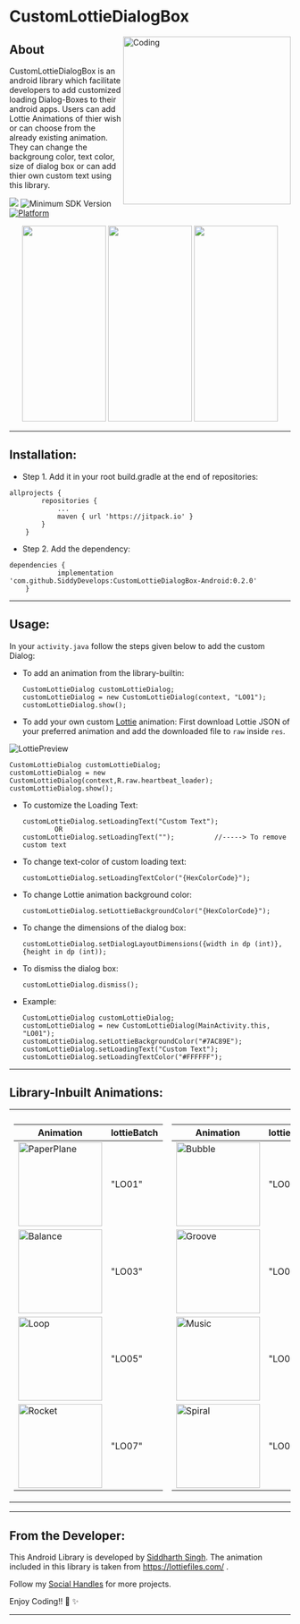 # CustomLottieDialogBox
<img align="right" alt="Coding" width="300" height="300" src="https://user-images.githubusercontent.com/72121163/135441308-2fd004ca-caaf-4b7f-b760-a29c5aecbe46.gif">

## About
CustomLottieDialogBox is an android library which facilitate developers to add customized loading Dialog-Boxes to their android apps. Users can add Lottie Animations of thier wish or can choose from the already existing animation. They can change the backgroung color, text color, size of dialog box or can add thier own custom text using this library.

[![](https://jitpack.io/v/SiddyDevelops/CustomLottieDialogBox-Android.svg)](https://jitpack.io/#SiddyDevelops/CustomLottieDialogBox-Android)
![Minimum SDK Version](https://img.shields.io/badge/minSdkVersion-23-brightgreen)
[![Platform](https://img.shields.io/badge/platform-android-green.svg)](http://developer.android.com/index.html)

<p align="center">
  <img width="150" height="350" src="https://user-images.githubusercontent.com/72121163/135487978-925d83ef-6745-4b34-8081-6d916083293d.gif">  
  <img width="150" height="350" src="https://user-images.githubusercontent.com/72121163/135488088-67315429-f074-4f3c-8735-017e85baa634.gif">
  <img width="150" height="350" src="https://user-images.githubusercontent.com/72121163/135488105-abbbf44b-bfd7-4cfb-ab2f-a1bd18af5d42.gif">
</p>

---

## Installation:
- Step 1. Add it in your root build.gradle at the end of repositories:
```
allprojects {
		repositories {
			...
			maven { url 'https://jitpack.io' }
		}
	}
```
- Step 2. Add the dependency:
```
dependencies {
	        implementation 'com.github.SiddyDevelops:CustomLottieDialogBox-Android:0.2.0'
	}
```

---

## Usage:
In your ```activity.java``` follow the steps given below to add the custom Dialog:
- To add an animation from the library-builtin:

 	```
	CustomLottieDialog customLottieDialog;
	customLottieDialog = new CustomLottieDialog(context, "LO01");
	customLottieDialog.show();
	```
- To add your own custom <a href="https://lottiefiles.com/">Lottie</a> animation:  First download Lottie JSON of your preferred animation and add the downloaded file to ``raw`` inside ``res``.
	
![LottiePreview](https://user-images.githubusercontent.com/72121163/135556267-52d16179-3c38-490c-9857-7d5bbbd61c3d.PNG)

	CustomLottieDialog customLottieDialog;
	customLottieDialog = new CustomLottieDialog(context,R.raw.heartbeat_loader);
	customLottieDialog.show();

- To customize the Loading Text:

	```
	customLottieDialog.setLoadingText("Custom Text");
			OR
	customLottieDialog.setLoadingText("");          //-----> To remove custom text
	```
- To change text-color of custom loading text:
	
	```
	customLottieDialog.setLoadingTextColor("{HexColorCode}");
	```

- To change Lottie animation background color:
	```
	customLottieDialog.setLottieBackgroundColor("{HexColorCode}");
	```
	
- To change the dimensions of the dialog box:
	
	```
	customLottieDialog.setDialogLayoutDimensions({width in dp (int)},{height in dp (int));
	```

- To dismiss the dialog box:
	
	```
	customLottieDialog.dismiss();
	```

- Example:
	
	```
	CustomLottieDialog customLottieDialog;
	customLottieDialog = new CustomLottieDialog(MainActivity.this, "LO01");
	customLottieDialog.setLottieBackgroundColor("#7AC89E");
	customLottieDialog.setLoadingText("Custom Text");
	customLottieDialog.setLoadingTextColor("#FFFFFF");
	```
	
---

## Library-Inbuilt Animations:

<table>
<tr><th></th><th></th></tr>
<tr><td>

| Animation | lottieBatch | 
|--|--|
| <img src='https://user-images.githubusercontent.com/72121163/135574362-f374c0f6-f9cb-43d5-84b4-34b80ca657f6.gif' alt='PaperPlane' width="150px" height="150px"/> | "LO01" |
| <img src='https://user-images.githubusercontent.com/72121163/135576133-7305c74f-8782-4e55-b1bf-4cb0462eaba6.gif' alt='Balance' width="150px" height="150px"/> | "LO03" |
| <img src='https://user-images.githubusercontent.com/72121163/135577221-740d5817-a54e-48cc-909b-e586dd4179e7.gif' alt='Loop' width="150px" height="150px"/> | "LO05" |
| <img src='https://user-images.githubusercontent.com/72121163/135577712-bfd3e3c5-9365-41db-949d-44567ee303da.gif' alt='Rocket' width="150px" height="150px"/> | "LO07" |

</td><td>

| Animation | lottieBatch |
|--|--|
| <img src='https://user-images.githubusercontent.com/72121163/135574595-4cd8b4bc-3b36-4057-af55-1cfe08db7755.gif' alt='Bubble' width="150px" height="150px"/> | "LO02" |
| <img src='https://user-images.githubusercontent.com/72121163/135576343-aab0053b-5265-4965-899a-e81e19c0aa4f.gif' alt='Groove' width="150px" height="150px"/> | "LO04" |
| <img src='https://user-images.githubusercontent.com/72121163/135577352-8acb9019-15a4-4bd0-b57f-b4ab988ff1a4.gif' alt='Music' width="150px" height="150px"/> | "LO06" |
| <img src='https://user-images.githubusercontent.com/72121163/135577931-b2a8e22b-05ed-4673-a816-e611a197dd54.gif' alt='Spiral' width="150px" height="150px"/> | "LO08" |

</td></tr> 
</table>
	
---
	
## From the Developer:

This Android Library is developed by <a href="https://github.com/SiddyDevelops">Siddharth Singh<a/>. The animation included in this library is taken from https://lottiefiles.com/ .
  
Follow my <a href="https://github.com/SiddyDevelops#connect-with-me">Social Handles<a/> for more projects.
  
Enjoy Coding!! 🚀 ✨

---





